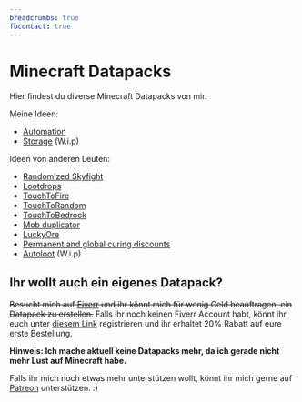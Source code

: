 ```yaml
---
breadcrumbs: true
fbcontact: true
---
```


# Minecraft Datapacks

Hier findest du diverse Minecraft Datapacks von mir.

Meine Ideen:

-   [Automation](automation/)
-   [Storage](storage/) (W.i.p)

Ideen von anderen Leuten:

-   [Randomized Skyfight](randomizedskyfight/)
-   [Lootdrops](lootdrops/)
-   [TouchToFire](touchtofire/)
-   [TouchToRandom](touchtorandom/)
-   [TouchToBedrock](touchtobedrock/)
-   [Mob duplicator](mobduplicator/)
-   [LuckyOre](luckyore/)
-   [Permanent and global curing discounts](permanentcuringdiscount/)
-   [Autoloot](autoloot/) (W.i.p)

## Ihr wollt auch ein eigenes Datapack?

~~Besucht mich auf [Fiverr](https://www.fiverr.com/rafaelurben/make-you-a-minecraft-datapack) und ihr könnt mich für wenig Geld beauftragen, ein Datapack zu erstellen.~~ Falls ihr noch keinen Fiverr Account habt, könnt ihr euch unter [diesem Link](http://www.fiverr.com/s2/badfda4d0a) registrieren und ihr erhaltet 20% Rabatt auf eure erste Bestellung.

**Hinweis: Ich mache aktuell keine Datapacks mehr, da ich gerade nicht mehr Lust auf Minecraft habe.**

Falls ihr mich noch etwas mehr unterstützen wollt, könnt ihr mich gerne auf [Patreon](https://www.patreon.com/join/rafaelurben) unterstützen. :)
